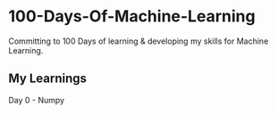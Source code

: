 # 100-Days-Of-Machine-Learning
Committing to 100 Days of learning &amp; developing my skills for Machine Learning.

## My Learnings
Day 0 - Numpy